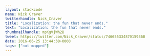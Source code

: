 ```yaml
---
layout: stackcode
name: Nick Craver
twitterhandle: Nick_Craver
title: "Localization: the fun that never ends."
text: "Localization: the fun that never ends."
thumbnailhandle: mpKgVjWh2B
tweet: https://twitter.com/Nick_Craver/status/746655334870159360
date: 2016-06-25 13:44:38+0000
tags: ["not-mapped"]
---
```

